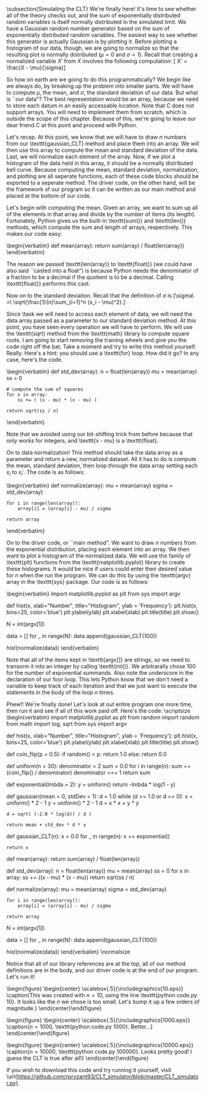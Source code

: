 
\subsection{Simulating the CLT}
We're finally here! It's time to see whether all of the theory checks out, and the sum of exponentially distributed random variables is itself normally distributed in the simulated limit. We have a Gaussian random number generator based on the sum of exponentially distributed random variables. The easiest way to see whether this generator is actually Gaussian is by plotting it. Before plotting a histogram of our data, though, we are going to normalize so that the resulting plot is normally distributed ($\mu = 0$ and $\sigma = 1$). Recall that creating a normalized variable $X'$ from $X$ involves the following computation:
\[ X' = \frac{X - \mu}{\sigma}\]

So how on earth are we going to do this programmatically? We begin like we always do, by breaking up the problem into smaller parts. We will have to compute $\mu$, the mean, and $\sigma$, the standard deviation of our data. But what is ``our data"? The best representation would be an array, because we need to store each datum in an easily accessable location. Note that C does not support arrays. You will need to implement them from scratch, which is outside the scope of this chapter. Because of this, we're going to leave our dear friend C at this point and proceed with Python.

Let's recap. At this point, we know that we will have to draw $n$ numbers from our \texttt{gaussian\_CLT} method and place them into an array. We will then use this array to compute the mean and standard deviation of the data. Last, we will normalize each element of the array. Now, if we plot a histogram of the data held in this array, it should be a normally distributed bell curve. Because computing the mean, standard deviation, normalization, and plotting are all seperate functions, each of these code blocks should be exported to a seperate method. The driver code, on the other hand, will be the framework of our program so it can be written as our main method and placed at the bottom of our code.

Let's begin with computing the mean. Given an array, we want to sum up all of the elements in that array and divide by the number of items (its length). Fortunately, Python gives us the built-in \texttt{sum()} and \texttt{len()} methods, which compute the sum and length of arrays, respectively. This makes our code easy:

\begin{verbatim}
def mean(array):
    return sum(array) / float(len(array))
\end{verbatim}

The reason we passed \texttt{len(array)} to \texttt{float()} (we could have also said ``casted into a float") is because Python needs the denominator of a fraction to be a decimal if the quotient is to be a decimal. Calling \texttt{float()} performs this cast.

Now on to the standard deviation. Recall that the definition of $\sigma$ is
\[\sigma\ =\ \sqrt{\frac{1}{n}\sum_{i=1}^n (x_i - \mu)^2}.\]

Since \task we will need to access each element of data, we will need the data array passed as a parameter to our standard deviation method. At this point, you have seen every operation we will have to perform. We will use the \texttt{sqrt} method from the \texttt{math} library to compute square roots. I am going to start removing the training wheels and give you the code right off the bat. Take a moment and try to write this method yourself. Really. Here's a hint: you should use a \texttt{for} loop. How did it go? In any case, here's the code.

\begin{verbatim}
def std_dev(array):
    n = float(len(array))
    mu = mean(array)
    ss = 0

    # compute the sum of squares
    for x in array:
        ss += ( (x - mu) * (x - mu) )

    return sqrt(ss / n)
\end{verbatim}

Note that we avoided using our bit-shifting trick from before because that only works for integers, and \texttt{x - mu} is a \texttt{float}.

On to data normalization! This method should take the data array as a parameter and return a new, normalized dataset. All it has to do is compute the mean, standard deviation, then loop through the data array setting each $x_i$ to $x_i'$. The code is as follows:

\begin{verbatim}
def normalize(array):
    mu = mean(array)
    sigma = std_dev(array)

    for i in range(len(array)):
        array[i] = (array[i] - mu) / sigma

    return array
\end{verbatim}

On to the driver code, or ``main method". We want to draw $n$ numbers from the exponential distribution, placing each element into an array. We then want to plot a histogram of the normalized data. We will use the family of \texttt{plt} functions from the \texttt{matplotlib.pyplot} library to create these histograms. It would be nice if users could enter their desired value for $n$ when the run the program. We can do this by using the \texttt{argv} array in the \texttt{sys} package. Our code is as follows:

\begin{verbatim}
import matplotlib.pyplot as plt
from sys import argv

def hist(x, xlab="Number", title="Histogram", ylab = 'Frequency'):
    plt.hist(x, bins=25, color='blue')
    plt.ylabel(ylab)
    plt.xlabel(xlab)
    plt.title(title)
    plt.show()

N = int(argv[1])

data = []
for _ in range(N):
  data.append(gaussian_CLT(100))

hist(normalize(data))
\end{verbatim}

Note that all of the items kept in \texttt{argv[]} are strings, so we need to transorm it into an integer by calling \texttt{int()}. We arbitrarally chose 100 for the number of exponential summands. Also note the underscore in the declaration of our foor loop. This lets Python know that we don't need a variable to keep track of each iteration and that we just want to execute the statements in the body of the loop $n$ times.

Phew!! We're finally done! Let's look at out entire program one more time, then run it and see if all of this work paid off. Here's the code:
\scriptsize
\begin{verbatim}
import matplotlib.pyplot as plt
from random import random
from math import log, sqrt
from sys import argv


def hist(x, xlab="Number", title="Histogram", ylab = 'Frequency'):
    plt.hist(x, bins=25, color='blue')
    plt.ylabel(ylab)
    plt.xlabel(xlab)
    plt.title(title)
    plt.show()

def coin_flip(p = 0.5):
    if random() < p:
        return 1.0
    else:
        return 0.0

def uniform(n = 30):
    denominator = 2
    sum = 0.0
    for i in range(n):
        sum += (coin_flip() / denominator)
        denominator <<= 1
    return sum

def exponential(lmbda = 2):
    y = uniform()
    return -lmbda * log(1 - y)

def gaussian(mean = 0, stdDev = 1):
    d = 1.0
    while (d >= 1.0 or d == 0):
        x = uniform() * 2 - 1
        y = uniform() * 2 - 1
        d = x * x + y * y

    d = sqrt( (-2.0 * log(d)) / d )

    return mean + std_dev * d * x

def gaussian_CLT(n):
    x = 0.0
    for _ in range(n):
        x += exponential()

    return x

def mean(array):
    return sum(array) / float(len(array))

def std_dev(array):
    n = float(len(array))
    mu = mean(array)
    ss = 0
    for x in array:
        ss += ((x - mu) * (x - mu))
    return sqrt(ss / n)

def normalize(array):
    mu = mean(array)
    sigma = std_dev(array)

    for i in range(len(array)):
        array[i] = (array[i] - mu) / sigma

    return array


N = int(argv[1])

data = []
for _ in range(N):
    data.append(gaussian_CLT(100))

hist(normalize(data))
\end{verbatim}
\normalsize

Notice that all of our library references are at the top, all of our method definitions are in the body, and our driver code is at the end of our program. Let's run it!

\begin{figure}
\begin{center}
\scalebox{.5}{\includegraphics{10.eps}}
\caption{This was created with $n=10$, using the line \texttt{python code.py 10}. It looks like the $n$ we chose is too small. Let's bump it up a few orders of magnitude.}
\end{center}\end{figure}


\begin{figure}
\begin{center}
\scalebox{.5}{\includegraphics{1000.eps}}
\caption{$n = 1000$, \texttt{python code.py 1000}. Better...}
\end{center}\end{figure}


\begin{figure}
\begin{center}
\scalebox{.5}{\includegraphics{10000.eps}}
\caption{$n = 10000$, \texttt{python code.py 100000}. Looks pretty good! I guess the CLT is true after all!}
\end{center}\end{figure}

If you wish to download this code and try running it yourself, visit \url{https://github.com/rpryzant93/CLT_simulator/blob/master/CLT_simulator.py}.

